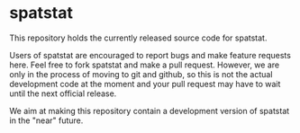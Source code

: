 spatstat
========

This repository holds the currently released source code for spatstat.

Users of spatstat are encouraged to report bugs and make feature requests here. Feel free to fork spatstat and make a pull request. However, we are only in the process of moving to git and github, so this is not the actual development code at the moment and your pull request may have to wait until the next official release.

We aim at making this repository contain a development version of spatstat in the "near" future.
